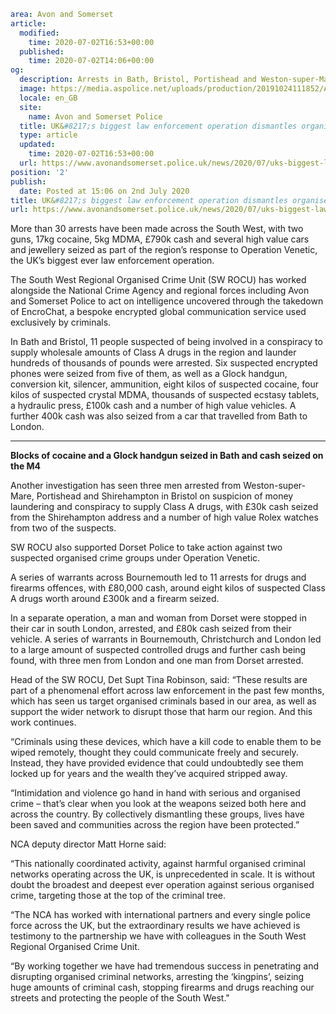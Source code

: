 ```yaml
area: Avon and Somerset
article:
  modified:
    time: 2020-07-02T16:53+00:00
  published:
    time: 2020-07-02T14:06+00:00
og:
  description: Arrests in Bath, Bristol, Portishead and Weston-super-Mare and guns, drugs and cash seized&#8230;
  image: https://media.aspolice.net/uploads/production/20191024111852/Arrest-made-police-hats.jpg
  locale: en_GB
  site:
    name: Avon and Somerset Police
  title: UK&#8217;s biggest law enforcement operation dismantles organised crime groups | Avon and Somerset Police
  type: article
  updated:
    time: 2020-07-02T16:53+00:00
  url: https://www.avonandsomerset.police.uk/news/2020/07/uks-biggest-law-enforcement-operation-dismantles-organised-crime-groups/
position: '2'
publish:
  date: Posted at 15:06 on 2nd July 2020
title: UK&#8217;s biggest law enforcement operation dismantles organised crime groups | Avon and Somerset Police
url: https://www.avonandsomerset.police.uk/news/2020/07/uks-biggest-law-enforcement-operation-dismantles-organised-crime-groups/
```

More than 30 arrests have been made across the South West, with two guns, 17kg cocaine, 5kg MDMA, £790k cash and several high value cars and jewellery seized as part of the region’s response to Operation Venetic, the UK’s biggest ever law enforcement operation.

The South West Regional Organised Crime Unit (SW ROCU) has worked alongside the National Crime Agency and regional forces including Avon and Somerset Police to act on intelligence uncovered through the takedown of EncroChat, a bespoke encrypted global communication service used exclusively by criminals.

In Bath and Bristol, 11 people suspected of being involved in a conspiracy to supply wholesale amounts of Class A drugs in the region and launder hundreds of thousands of pounds were arrested. Six suspected encrypted phones were seized from five of them, as well as a Glock handgun, conversion kit, silencer, ammunition, eight kilos of suspected cocaine, four kilos of suspected crystal MDMA, thousands of suspected ecstasy tablets, a hydraulic press, £100k cash and a number of high value vehicles. A further 400k cash was also seized from a car that travelled from Bath to London.

 * * *
**Blocks of cocaine and a Glock handgun seized in Bath and cash seized on the M4**

Another investigation has seen three men arrested from Weston-super-Mare, Portishead and Shirehampton in Bristol on suspicion of money laundering and conspiracy to supply Class A drugs, with £30k cash seized from the Shirehampton address and a number of high value Rolex watches from two of the suspects.

SW ROCU also supported Dorset Police to take action against two suspected organised crime groups under Operation Venetic.

A series of warrants across Bournemouth led to 11 arrests for drugs and firearms offences, with £80,000 cash, around eight kilos of suspected Class A drugs worth around £300k and a firearm seized.

In a separate operation, a man and woman from Dorset were stopped in their car in south London, arrested, and £80k cash seized from their vehicle. A series of warrants in Bournemouth, Christchurch and London led to a large amount of suspected controlled drugs and further cash being found, with three men from London and one man from Dorset arrested.

Head of the SW ROCU, Det Supt Tina Robinson, said: “These results are part of a phenomenal effort across law enforcement in the past few months, which has seen us target organised criminals based in our area, as well as support the wider network to disrupt those that harm our region. And this work continues.

“Criminals using these devices, which have a kill code to enable them to be wiped remotely, thought they could communicate freely and securely. Instead, they have provided evidence that could undoubtedly see them locked up for years and the wealth they’ve acquired stripped away.

“Intimidation and violence go hand in hand with serious and organised crime – that’s clear when you look at the weapons seized both here and across the country. By collectively dismantling these groups, lives have been saved and communities across the region have been protected.”

NCA deputy director Matt Horne said:

 “This nationally coordinated activity, against harmful organised criminal networks operating across the UK, is unprecedented in scale. It is without doubt the broadest and deepest ever operation against serious organised crime, targeting those at the top of the criminal tree.

“The NCA has worked with international partners and every single police force across the UK, but the extraordinary results we have achieved is testimony to the partnership we have with colleagues in the South West Regional Organised Crime Unit.

“By working together we have had tremendous success in penetrating and disrupting organised criminal networks, arresting the ‘kingpins’, seizing huge amounts of criminal cash, stopping firearms and drugs reaching our streets and protecting the people of the South West."
